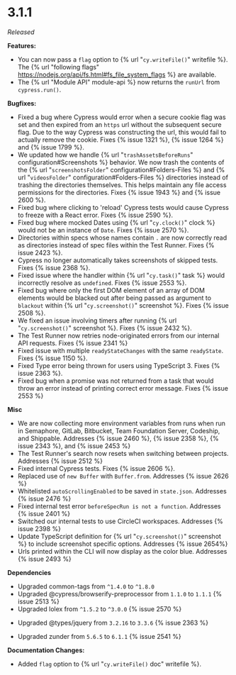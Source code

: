 # 3.1.1

*Released*

**Features:**

- You can now pass a `flag` option to {% url "`cy.writeFile()`" writefile %}. The {% url "following flags" https://nodejs.org/api/fs.html#fs_file_system_flags %} are available.
- The {% url "Module API" module-api %} now returns the `runUrl` from `cypress.run()`.

**Bugfixes:**

- Fixed a bug where Cypress would error when a secure cookie flag was set and then expired from an `https` url without the subsequent secure flag. Due to the way Cypress was constructing the url, this would fail to actually remove the cookie. Fixes {% issue 1321 %}, {% issue 1264 %} and {% issue 1799 %}.
- We updated how we handle {% url "`trashAssetsBeforeRuns`" configuration#Screenshots %} behavior. We now trash the contents of the {% url "`screenshotsFolder`" configuration#Folders-Files %} and {% url "`videosFolder`" configuration#Folders-Files %} directories instead of trashing the directories themselves. This helps maintain any file access permissions for the directories. Fixes {% issue 1943 %} and {% issue 2600 %}.
- Fixed bug where clicking to 'reload' Cypress tests would cause Cypress to freeze with a React error. Fixes {% issue 2590 %}.
- Fixed bug where mocked Dates using {% url "`cy.clock()`" clock %} would not be an instance of `Date`. Fixes {% issue 2570 %}.
- Directories within specs whose names contain `.` are now correctly read as directories instead of spec files within the Test Runner. Fixes {% issue 2423 %}.
- Cypress no longer automatically takes screenshots of skipped tests. Fixes {% issue 2368 %}.
- Fixed issue where the handler within {% url "`cy.task()`" task %} would incorrectly resolve as `undefined`. Fixes {% issue 2553 %}.
- Fixed bug where only the first DOM element of an array of DOM elements would be blacked out after being passed as argument to `blackout` within {% url "`cy.screenshot()`" screenshot %}. Fixes {% issue 2508 %}.
- We fixed an issue involving timers after running {% url "`cy.screenshot()`" screenshot %}. Fixes {% issue 2432 %}.
- The Test Runner now retries node-originated errors from our internal API requests. Fixes {% issue 2341 %}
- Fixed issue with multiple `readyStateChanges` with the same `readyState`. Fixes {% issue 1150 %}.
- Fixed Type error being thrown for users using TypeScript 3. Fixes {% issue 2363 %}.
- Fixed bug when a promise was not returned from a task that would throw an error instead of printing correct error message. Fixes {% issue 2553 %}

**Misc**

- We are now collecting more environment variables from runs when run in Semaphore, GitLab, Bitbucket, Team Foundation Server, Codeship, and Shippable. Addresses {% issue 2460 %}, {% issue 2358 %}, {% issue 2343 %}, and {% issue 2453 %}
- The Test Runner's search now resets when switching between projects. Addresses {% issue 2512 %}
- Fixed internal Cypress tests. Fixes {% issue 2606 %}.
- Replaced use of `new Buffer` with `Buffer.from`. Addresses {% issue 2626 %}
- Whitelisted `autoScrollingEnabled` to be saved in `state.json`. Addresses {% issue 2476 %}
- Fixed internal test error `beforeSpecRun is not a function`. Addresses {% issue 2401 %}
- Switched our internal tests to use CircleCI workspaces. Addresses {% issue 2398 %}
- Update TypeScript definition for {% url "`cy.screenshot()`" screenshot %} to include screenshot specific options. Addresses {% issue 2654%}
- Urls printed within the CLI will now display as the color blue. Addresses {% issue 2493 %}

**Dependencies**

- Upgraded common-tags from `^1.4.0` to `^1.8.0` 
- Upgraded @cypress/browserify-preprocessor from `1.1.0` to `1.1.1` {% issue 2513 %}
- Upgraded lolex from `^1.5.2` to `^3.0.0` {% issue 2570 %}
<!-- textlint-disable -->
- Upgraded @types/jquery from `3.2.16` to `3.3.6` {% issue 2363 %}
<!-- textlint-enable -->
- Upgraded zunder from `5.6.5` to `6.1.1` {% issue 2541 %}

**Documentation Changes:**

- Added `flag` option to {% url "`cy.writeFile()` doc" writefile %}.
